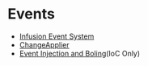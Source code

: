 # Events #

* [Infusion Event System](InfusionEventSystem.md)
* [ChangeApplier](ChangeApplier.md)
* [Event Injection and Boling](EventInjectionAndBoiling.md)(IoC Only)